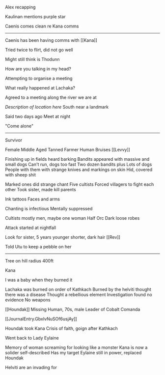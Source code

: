 Alex recapping

Kaulinan mentions purple star

Caenis comes clean re Kana comms

<hr>

Caenis has been having comms with [[Kana]]

Tried twice to flirt, did not go well

Might still think is Thodunn

How are you talking in my head?

Attempting to organise a meeting

What really happened at Lachaka?

Agreed to a meeting along the river we are at

*Description of location here*
South near a landmark

Said two days ago
Meet at night

"Come alone"

<hr>

Survivor

Female
Middle Aged 
Tanned
Farmer
Human
Bruises
[[Levvy]] 

Finishing up in fields
heard barking
Bandits appeared with massive and small dogs
Can't run, dogs too fast
Two dozen bandits plus 
Lots of dogs
People with them with strange knives and markings on skin
Hid, covered with sheep shit

Marked ones did strange chant
Five cultists
Forced villagers to fight each other
Took sister, made kill parents

Ink tattoos
Faces and arms

Chanting is infectious 
Mentally suppressed

Cultists mostly men, maybe one woman
Half Orc
Dark loose robes

Attack started at nightfall

Look for sister, 5 years younger shorter, dark hair [[Rev]]

Told Utu to keep a pebble on her

<hr>

Tree on hill radius 400ft


Kana

I was a baby when they burned it

Lachaka was burned on order of Kathkach
Burned by the helviti
thought there was a disease
Thought a rebellious element
Investigation found no evidence
No weapons

[[Houndak]] Missing Human, 70s, male
Leader of Cobalt Comanda

[[JournalEntry.GbxIvNuSOf6usjAy]]

Houndak took Kana 
Crisis of faith, goign after Kathkach

Went back to Lady Eylaine

Memory of woman screaming for looking like a monster
Kana is now a solider self-described
Has my target
Eylaine still in power, replaced Houndak

Helviti are an invading for







